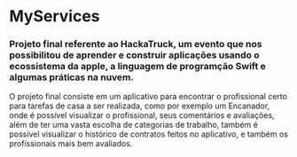 # MyServices

### Projeto final referente ao HackaTruck, um evento que nos possibilitou de aprender e construir aplicações usando o ecossistema da apple, a linguagem de programção Swift e algumas práticas na nuvem.

O projeto final consiste em um aplicativo para encontrar o profissional certo para tarefas de casa a ser realizada, como por exemplo um Encanador, onde é possível visualizar o profissional, seus comentários e avaliações, além de ter uma vasta escolha de categorias de trabalho, também é possível visualizar o histórico de contratos feitos no aplicativo, e também os profissionais mais bem avaliados.
